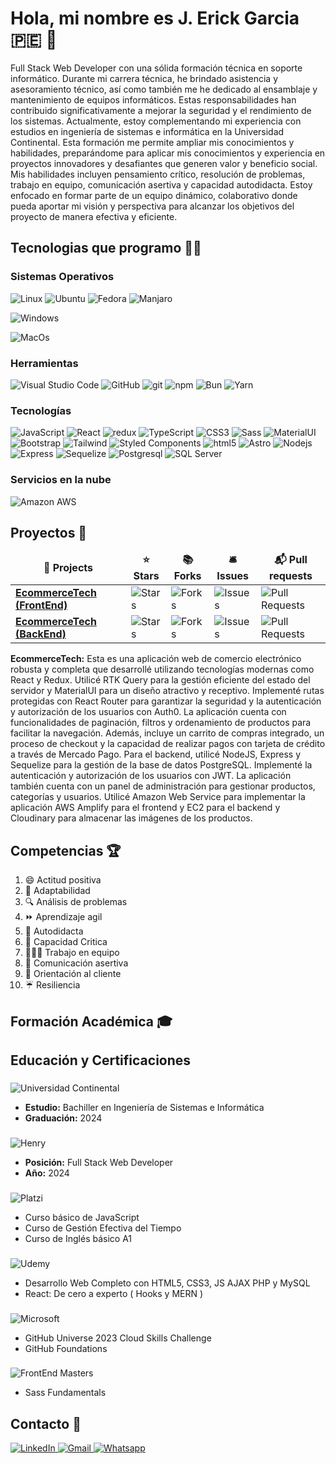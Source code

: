 # Hola, mi nombre es J. Erick Garcia 🇵🇪 👋

Full Stack Web Developer con una sólida formación técnica en soporte informático. Durante mi carrera técnica, he brindado asistencia y asesoramiento técnico, así como también me he dedicado al ensamblaje y mantenimiento de equipos informáticos. Estas responsabilidades han contribuido significativamente a mejorar la seguridad y el rendimiento de los sistemas.
Actualmente, estoy complementando mi experiencia con estudios en ingeniería de sistemas e informática en la Universidad Continental. Esta formación me permite ampliar mis conocimientos y habilidades, preparándome para aplicar mis conocimientos y experiencia en proyectos innovadores y desafiantes que generen valor y
beneficio social.
Mis habilidades incluyen pensamiento crítico, resolución de problemas, trabajo en equipo, comunicación asertiva y capacidad autodidacta. Estoy enfocado en formar parte de un equipo dinámico, colaborativo donde pueda aportar mi visión y perspectiva para alcanzar los objetivos del proyecto de manera efectiva y eficiente.

## Tecnologias que programo 🧑‍💻

### Sistemas Operativos
<p>
<!-- Linux -->
<img alt="Linux" src="https://img.shields.io/badge/-Linux-FCC624?style=flat-square&logo=linux&logoColor=black" />
<!-- Ubuntu -->
<img alt="Ubuntu" src="https://img.shields.io/badge/-Ubuntu-E95420?style=flat-square&logo=ubuntu&logoColor=white" />
<!-- Fedora -->
<img alt="Fedora" src="https://img.shields.io/badge/-Fedora-294172?style=flat-square&logo=fedora&logoColor=white" />
<!-- Manjaro -->
<img alt="Manjaro" src="https://img.shields.io/badge/-Manjaro-35BF5C?style=flat-square&logo=manjaro&logoColor=white" />
</p>
<p>
<!-- Windows -->
<img alt="Windows" src="https://img.shields.io/badge/-Windows-0078D6?style=flat-square&logo=windows&logoColor=white" />
</p>
<p>
<!-- MacOs -->
<img alt="MacOs" src="https://img.shields.io/badge/-MacOs-000000?style=flat-square&logo=apple&logoColor=white" />
</p>


### Herramientas
<p>
<!-- Visual Studio Code -->
<img alt="Visual Studio Code" src="https://img.shields.io/badge/-Visual_Studio_Code-007ACC?style=flat-square&logo=visual-studio-code&logoColor=white" />
<!-- GitHub -->
<img alt="GitHub" src="https://img.shields.io/badge/-GitHub-181717?style=flat-square&logo=github&logoColor=white" />
<!-- Git -->
<img alt="git" src="https://img.shields.io/badge/-Git-F05032?style=flat-square&logo=git&logoColor=white" />
<!-- Npm -->
<img alt="npm" src="https://img.shields.io/badge/-NPM-CB3837?style=flat-square&logo=npm&logoColor=white" />
<!-- Bun -->
<img alt="Bun" src="https://img.shields.io/badge/-Bun-000000?style=flat-square&logo=bun&logoColor=white" />
<!-- Yarn -->
<img alt="Yarn" src="https://img.shields.io/badge/-Yarn-2C8EBB?style=flat-square&logo=yarn&logoColor=white" />
</p>

### Tecnologías
<p>
<!-- Javascript -->
<img alt="JavaScript" src="https://img.shields.io/badge/-JavaScript-F7DF1E?style=flat-square&logo=javascript&logoColor=black" />
<!-- React -->
<img alt="React" src="https://img.shields.io/badge/-React-45b8d8?style=flat-square&logo=react&logoColor=white" />
<!-- Redux -->
<img alt="redux" src="https://img.shields.io/badge/-Redux-764ABC?style=flat-square&logo=redux&logoColor=white" />
<!-- TypeScript -->
<img alt="TypeScript" src="https://img.shields.io/badge/-TypeScript-007ACC?style=flat-square&logo=typescript&logoColor=white" />
<!-- CSS3 -->
<img alt="CSS3" src="https://img.shields.io/badge/-CSS3-1572B6?style=flat-square&logo=css3&logoColor=white" />
<!-- Sass -->
<img alt="Sass" src="https://img.shields.io/badge/-Sass-CC6699?style=flat-square&logo=sass&logoColor=white" />
<!-- MaterialUI -->
<img alt="MaterialUI" src="https://img.shields.io/badge/-MaterialUI-0081CB?style=flat-square&logo=material-ui&logoColor=white" />
<!-- Bootstrap -->
<img alt="Bootstrap" src="https://img.shields.io/badge/-Bootstrap-7952B3?style=flat-square&logo=bootstrap&logoColor=white" />
<!-- Tailwind -->
<img alt="Tailwind" src="https://img.shields.io/badge/-Tailwind-38B2AC?style=flat-square&logo=tailwind-css&logoColor=white" />
<!-- Styled Components -->
<img alt="Styled Components" src="https://img.shields.io/badge/-Styled_Components-db7092?style=flat-square&logo=styled-components&logoColor=white" />
<!-- Html5 -->
<img alt="html5" src="https://img.shields.io/badge/-HTML5-E34F26?style=flat-square&logo=html5&logoColor=white" />
<!-- Astro -->
<img alt="Astro" src="https://img.shields.io/badge/-Astro-000000?style=flat-square&logo=astro&logoColor=white" />
<!-- NodeJS -->
<img alt="Nodejs" src="https://img.shields.io/badge/-Nodejs-43853d?style=flat-square&logo=Node.js&logoColor=white" />
<!-- Express -->
<img alt="Express" src="https://img.shields.io/badge/-Express-000000?style=flat-square&logo=express&logoColor=white" />
<!-- Sequelize -->
<img alt="Sequelize" src="https://img.shields.io/badge/-Sequelize-3998d0?style=flat-square&logo=sequelize&logoColor=white" />
<!-- Postgresql -->
<img alt="Postgresql" src="https://img.shields.io/badge/-Postgresql-336791?style=flat-square&logo=postgresql&logoColor=white" />
<!-- SQL Server -->
<img alt="SQL Server" src="https://img.shields.io/badge/-SQL_Server-CC2927?style=flat-square&logo=microsoft-sql-server&logoColor=white" />
</p>


### Servicios en la nube
<!-- Amazon AWS -->
<img alt="Amazon AWS" src="https://img.shields.io/badge/-Amazon_AWS-232F3E?style=flat-square&logo=amazon-aws&logoColor=white" />

## Proyectos 🚀

<table>
  <thead align="center">
    <tr border: none;>
      <td><b>🎁 Projects</b></td>
      <td><b>⭐ Stars</b></td>
      <td><b>📚 Forks</b></td>
      <td><b>🛎 Issues</b></td>
      <td><b>📬 Pull requests</b></td>
    </tr>
  </thead>
  <tbody>
    <tr>
      <td><a href="https://github.com/jerickgm89/ecommerce_frontend"><b>EcommerceTech (FrontEnd)</b></a></td>
      <td><img alt="Stars" src="https://img.shields.io/github/stars/jerickgm89/ecommerce_frontend?style=flat-square&labelColor=343b41"/></td>
      <td><img alt="Forks" src="https://img.shields.io/github/forks/jerickgm89/ecommerce_frontend?style=flat-square&labelColor=343b41"/></td>
      <td><img alt="Issues" src="https://img.shields.io/github/issues/jerickgm89/ecommerce_frontend?style=flat-square&labelColor=343b41"/></td>
      <td><img alt="Pull Requests" src="https://img.shields.io/github/issues-pr/jerickgm89/ecommerce_frontend?style=flat-square&labelColor=343b41"/></td>
    </tr>
    <tr>
      <td><a href="https://github.com/jerickgm89/ecommerce_backend"><b>EcommerceTech (BackEnd)</b></a></td>
      <td><img alt="Stars" src="https://img.shields.io/github/stars/jerickgm89/ecommerce_backend?style=flat-square&labelColor=343b41"/></td>
      <td><img alt="Forks" src="https://img.shields.io/github/forks/jerickgm89/ecommerce_backend?style=flat-square&labelColor=343b41"/></td>
      <td><img alt="Issues" src="https://img.shields.io/github/issues/jerickgm89/ecommerce_backend?style=flat-square&labelColor=343b41"/></td>
      <td><img alt="Pull Requests" src="https://img.shields.io/github/issues-pr/jerickgm89/ecommerce_backend?style=flat-square&labelColor=343b41"/></td>
    </tr>
  </tbody>
</table>

<strong>EcommerceTech:</strong> Esta es una aplicación web de comercio electrónico robusta y completa que desarrollé utilizando tecnologías modernas como React y Redux. Utilicé RTK Query para la gestión eficiente del estado del servidor y MaterialUI para un diseño atractivo y receptivo. Implementé rutas protegidas con React Router para garantizar la seguridad y la autenticación y autorización de los usuarios con Auth0. La aplicación cuenta con funcionalidades de paginación, filtros y ordenamiento de productos para facilitar la navegación. Además, incluye un carrito de compras integrado, un proceso de checkout y la capacidad de realizar pagos con tarjeta de crédito a través de Mercado Pago. Para el backend, utilicé NodeJS, Express y Sequelize para la gestión de la base de datos PostgreSQL. Implementé la autenticación y autorización de los usuarios con JWT. La aplicación también cuenta con un panel de administración para gestionar productos, categorías y usuarios. Utilicé Amazon Web Service para implementar la aplicación AWS Amplify para el frontend y EC2 para el backend y Cloudinary para almacenar las imágenes de los productos.



## Competencias 🏆

1. 😄 Actitud positiva
2. 👊 Adaptabilidad
3. 🔍 Análisis de problemas
4. ⏩ Aprendizaje agil
5. 📖 Autodidacta
6. 🤔 Capacidad Critica
7. :people_holding_hands: Trabajo en equipo
8. :speech_balloon: Comunicación asertiva
9. 🤝 Orientación al cliente
10. ☔ Resiliencia

## Formación Académica 🎓

## Educación y Certificaciones

###
![Universidad Continental](https://img.shields.io/badge/-Universidad%20Continental-FF0000?style=flat-square&logoColor=white)
- **Estudio:** Bachiller en Ingeniería de Sistemas e Informática
- **Graduación:** 2024

###
![Henry](https://img.shields.io/badge/Henry-🚀-yellow)
- **Posición:** Full Stack Web Developer
- **Año:** 2024

###
![Platzi](https://img.shields.io/badge/Platzi-Escuela%20de%20Desarrollo%20Web-green)
- Curso básico de JavaScript
- Curso de Gestión Efectiva del Tiempo
- Curso de Inglés básico A1

###
![Udemy](https://img.shields.io/badge/-Udemy-EC5252?style=flat-square&logo=udemy&logoColor=white)
- Desarrollo Web Completo con HTML5, CSS3, JS AJAX PHP y MySQL
- React: De cero a experto ( Hooks y MERN )

###
![Microsoft](https://img.shields.io/badge/-Microsoft-666666?style=flat-square&logo=microsoft&logoColor=blue)
- GitHub Universe 2023 Cloud Skills Challenge
- GitHub Foundations

###
![FrontEnd Masters](https://img.shields.io/badge/-FrontEnd%20Masters-red?style=flat-square&logoColor=white)
- Sass Fundamentals


## Contacto 📱
<p>
    <a href="https://www.linkedin.com/in/jerickdev">
        <img alt="LinkedIn" src="https://img.shields.io/badge/LinkedIn-blue?style=flat-square&logo=linkedin&logoColor=white" />
    </a>
    <a href="mailto:jerickgm89@gmail.com">
        <img alt="Gmail" src="https://img.shields.io/badge/Gmail-D14836?style=flat-square&logo=gmail&logoColor=white" />
    </a>
    <a href="https://wa.me/51936114196">
        <img alt="Whatsapp" src="https://img.shields.io/badge/Whatsapp-25D366?style=flat-square&logo=whatsapp&logoColor=white" />
    </a>
</p>
